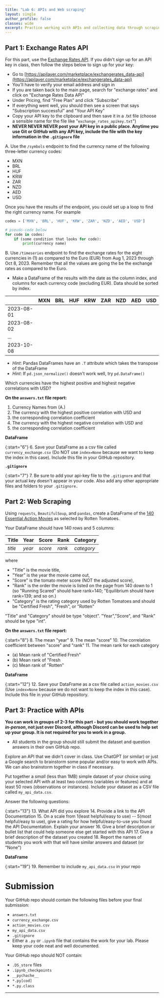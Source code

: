 ```yaml
---
title: "Lab 6: APIs and Web scraping"
layout: single
author_profile: false
classes: wide
excerpt: Practice working with APIs and collecting data through scraping and parsing html.
---
```


## Part 1: Exchange Rates API

For this part, use the [Exchange Rates API](https://apilayer.com/marketplace/exchangerates_data-api).  If you didn't sign up for an API key in class, then follow the steps below to sign up for your key:
* Go to [https://apilayer.com/marketplace/exchangerates_data-api](https://apilayer.com/marketplace/exchangerates_data-api)
* You'll have to verify your email address and sign in
* If you are taken back to the main page, search for "exchange rates" and click on "Exchange Rates Data API"
* Under Pricing, find "Free Plan" and click "Subscribe"
* If everything went well, you should then see a screen that says "Subscription successful" and "Your API Key"
* Copy your API key to the clipboard and then save it in a .txt file (choose a sensible name for the file like "`exchange_rates_apikey.txt`")
* **NEVER NEVER NEVER post your API key in a public place.  Anytime you use Git or GitHub with any API key, include the file with the key information in the `.gitignore` file**


A. Use the `/symbols` endpoint to find the currency name of the following three-letter currency codes:
* MXN
* BRL
* HUF
* KRW
* ZAR
* NZD
* AED
* USD

Once you have the results of the endpoint, you could set up a loop to find the right currency name.  For example
```python
codes = ['MXN', 'BRL', 'HUF', 'KRW', 'ZAR', 'NZD', 'AED', 'USD']

# pseudo-code below
for code in codes:
    if (some condition that looks for code):
        print(currency name)
```

B. Use `/timeseries`  endpoint to find the exchange rates for the eight currencies in (1) as compared to the Euro (EUR) from Aug 1, 2023 through Oct 8, 2023. Remember that all the values are going the be the exchange rates as compared to the Euro.  
* Make a DataFrame of the results with the date as the column index, and columns for each currency code (excluding EUR).  Data should be sorted by index.  

|          | MXN | BRL | HUF | KRW | ZAR | NZD | AED | USD |
|----------|-----|-----|-----|-----|-----|-----|-----|-----|
|2023-08-01|     |     |     |     |     |     |     |     |
|2023-08-02|     |     |     |     |     |     |     |     |
|  ...     |     |     |     |     |     |     |     |     |
|2023-10-08|     |     |     |     |     |     |     |     |

* *Hint*:  Pandas DataFrames have an `.T` attribute which takes the transpose of the DataFrame
* *Hint*: If `pd.json_normalize()` doesn't work well, try `pd.DataFrame()`

Which currencies have the highest positive and highest negative correlations with USD?  

**On the `answers.txt` file report:**
1. Currency Names from (A.)
2. The currency with the highest positive correlation with USD and
3. the corresponding correlation coefficient
4. The currency with the highest negative correlation with USD and
5. the corresponding correlation coefficient

**DataFrame**

{:start="6"} 
6. Save your DataFrame as a csv file called `currency_exchange.csv` (Do NOT use `index=None` because we want to keep the index in this case).  Include this file in your GitHub repository. 

**`.gitignore`**

{:start="7"} 
7. Be sure to add your api-key file to the `.gitignore` and that your actual key doesn't appear in your code.  Also add any other appropriate files and folders to your `.gitignore.`

## Part 2: Web Scraping
Using `requests`, `BeautifulSoup`, and `pandas`, create a DataFrame of the
[140 Essential Action Movies](https://editorial.rottentomatoes.com/guide/140-essential-action-movies-to-watch-now/)
as selected by Rotten Tomatoes. 

Your DataFrame should have 140 rows and 5 columns:

| Title | Year | Score | Rank | Category |
|-------|------|-------|------|----------|
|*title*|*year*|*score*|*rank*|*category*| 

where 
- "Title" is the movie title, 
- "Year" is the year the movie came out, 
- "Score" is the tomato meter score (NOT the adjusted score), 
- "Rank" is the order the movie is listed on the page from 140 down to 1 (so "Running Scared" should have rank=140; "Equilibrium should have rank=139; and so on.)
- "Category" is the rating category used by Rotten Tomatoes and should be "Certified Fresh", "Fresh", or "Rotten" 

"Title" and "Category" should be type "object". "Year","Score", and "Rank" should be type "int".

**On the `answers.txt` file report:**

{:start="8"}
8. The mean "year" 
9. The mean "score" 
10. The correlation coefficient between "score" and "rank"
11. The mean rank for each category 
* (a) Mean rank of "Certified Fresh"
* (b) Mean rank of "Fresh
* (c) Mean rank of "Rotten" 

**DataFrame**

{:start="12"} 
12. Save your DataFrame as a csv file called `action_movies.csv` (Use `index=None` because we do not want to keep the index in this case).  Include this file in your GitHub repository. 

## Part 3: Practice with APIs

**You can work in groups of 2-3 for this part - but you should work together *in-person*, not just over Discord, although Discord can be used to help set up your group.  It is not required for you to work in a group.**  
* All students in the group should still submit the dataset and question answers in their own GitHub repo.

Explore an API that we didn't cover in class.  Use ChatGPT (or similar) or just a Google search to brainstorm some popular and/or easy to work with APIs.  We can also brainstorm together in class if necessary.  

Put together a *small*  (less than 1MB) simple dataset of your choice using your selected API with at least two columns (variables or features) and at least 50 rows (observations or instances).    Include your dataset as a CSV file called `my_api_data.csv`.

Answer the following questions:

{:start="13"} 
13. What API did you explore
14. Provide a link to the API Documentation 
15. On a scale from 1(least helpful/easy to use) -- 5(most helpful/easy to use), give a rating for how helpful/easy-to-use you found the API Documentation.  Explain your answer
16. Give a brief description or bullet list that could help someone else get started with this API
17. Give a brief description of the dataset you created
18. Report the names of students you work with that will have similar answers and dataset (or "None")

**DataFrame**

{:start="19"}
19. Remember to include `my_api_data.csv` in your repo


# Submission 
Your GitHub repo should contain the following files before your final submission:
* `answers.txt`
* `currency_exchange.csv`
* `action_movies.csv`
* `my_api_data.csv`
* `.gitignore`
* Either a `.py` or `.ipynb` file that contains the work for your lab.  Please keep your code neat and well documented. 

Your GitHub repo should NOT contain:
* `.DS_store` files
* `.ipynb_checkpoints`
* `__pychache__`
* `*.py[cod]`
* `*.py.class`
    
 
---
